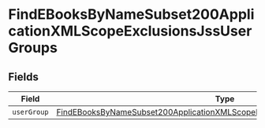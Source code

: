 # FindEBooksByNameSubset200ApplicationXMLScopeExclusionsJssUserGroups


## Fields

| Field                                                                                                                                                                                   | Type                                                                                                                                                                                    | Required                                                                                                                                                                                | Description                                                                                                                                                                             |
| --------------------------------------------------------------------------------------------------------------------------------------------------------------------------------------- | --------------------------------------------------------------------------------------------------------------------------------------------------------------------------------------- | --------------------------------------------------------------------------------------------------------------------------------------------------------------------------------------- | --------------------------------------------------------------------------------------------------------------------------------------------------------------------------------------- |
| `userGroup`                                                                                                                                                                             | [FindEBooksByNameSubset200ApplicationXMLScopeExclusionsJssUserGroupsUserGroup](../../models/operations/findebooksbynamesubset200applicationxmlscopeexclusionsjssusergroupsusergroup.md) | :heavy_minus_sign:                                                                                                                                                                      | N/A                                                                                                                                                                                     |
